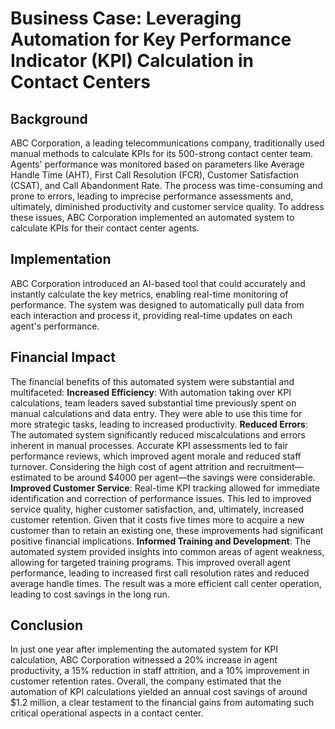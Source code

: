 # Business Case: Leveraging Automation for Key Performance Indicator (KPI) Calculation in Contact Centers

## Background
ABC Corporation, a leading telecommunications company, traditionally used manual methods to calculate KPIs for its 500-strong contact center team. Agents' performance was monitored based on parameters like Average Handle Time (AHT), First Call Resolution (FCR), Customer Satisfaction (CSAT), and Call Abandonment Rate. The process was time-consuming and prone to errors, leading to imprecise performance assessments and, ultimately, diminished productivity and customer service quality.
To address these issues, ABC Corporation implemented an automated system to calculate KPIs for their contact center agents.

## Implementation
ABC Corporation introduced an AI-based tool that could accurately and instantly calculate the key metrics, enabling real-time monitoring of performance. The system was designed to automatically pull data from each interaction and process it, providing real-time updates on each agent's performance.

## Financial Impact
The financial benefits of this automated system were substantial and multifaceted:
**Increased Efficiency**: With automation taking over KPI calculations, team leaders saved substantial time previously spent on manual calculations and data entry. They were able to use this time for more strategic tasks, leading to increased productivity.
**Reduced Errors**: The automated system significantly reduced miscalculations and errors inherent in manual processes. Accurate KPI assessments led to fair performance reviews, which improved agent morale and reduced staff turnover. Considering the high cost of agent attrition and recruitment—estimated to be around $4000 per agent—the savings were considerable.
**Improved Customer Service**: Real-time KPI tracking allowed for immediate identification and correction of performance issues. This led to improved service quality, higher customer satisfaction, and, ultimately, increased customer retention. Given that it costs five times more to acquire a new customer than to retain an existing one, these improvements had significant positive financial implications.
**Informed Training and Development**: The automated system provided insights into common areas of agent weakness, allowing for targeted training programs. This improved overall agent performance, leading to increased first call resolution rates and reduced average handle times. The result was a more efficient call center operation, leading to cost savings in the long run.

## Conclusion
In just one year after implementing the automated system for KPI calculation, ABC Corporation witnessed a 20% increase in agent productivity, a 15% reduction in staff attrition, and a 10% improvement in customer retention rates.
Overall, the company estimated that the automation of KPI calculations yielded an annual cost savings of around $1.2 million, a clear testament to the financial gains from automating such critical operational aspects in a contact center.
